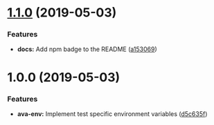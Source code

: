 # [1.1.0](https://github.com/ChocPanda/ava-env/compare/v1.0.0...v1.1.0) (2019-05-03)


### Features

* **docs:** Add npm badge to the README ([a153069](https://github.com/ChocPanda/ava-env/commit/a153069))

# 1.0.0 (2019-05-03)


### Features

* **ava-env:** Implement test specific environment variables ([d5c635f](https://github.com/ChocPanda/ava-env/commit/d5c635f))
